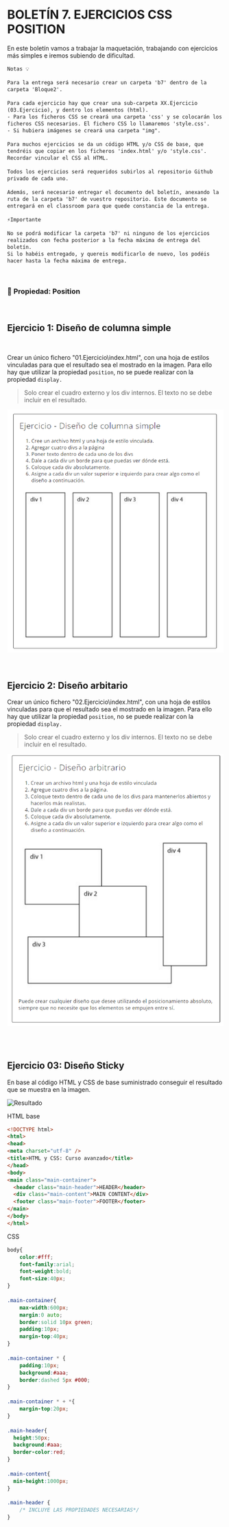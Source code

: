 # BOLETÍN 7. EJERCICIOS CSS POSITION

En este boletín vamos a trabajar la maquetación, trabajando con ejercicios más simples e iremos subiendo de dificultad.


    Notas 💡
    
    Para la entrega será necesario crear un carpeta 'b7' dentro de la carpeta 'Bloque2'.

    Para cada ejercicio hay que crear una sub-carpeta XX.Ejercicio (03.Ejercicio), y dentro los elementos (html).
    - Para los ficheros CSS se creará una carpeta 'css' y se colocarán los ficheros CSS necesarios. El fichero CSS lo llamaremos 'style.css'.
    - Si hubiera imágenes se creará una carpeta "img".
    
    Para muchos ejercicios se da un código HTML y/o CSS de base, que tendréis que copiar en los ficheros 'index.html' y/o 'style.css'. Recordar vincular el CSS al HTML.

    Todos los ejercicios será requeridos subirlos al repositorio Github privado de cada uno.

    Además, será necesario entregar el documento del boletín, anexando la ruta de la carpeta 'b7' de vuestro repositorio. Este documento se entregará en el classroom para que quede constancia de la entrega.

    ⚡Importante

    No se podrá modificar la carpeta 'b7' ni ninguno de los ejercicios realizados con fecha posterior a la fecha máxima de entrega del boletín.
    Si lo habéis entregado, y quereis modificarlo de nuevo, los podéis hacer hasta la fecha máxima de entrega.
    
<br>

### 💢 **Propiedad: Position**

<br>

## Ejercicio 1: Diseño de columna simple
<br>

Crear un único fichero "01.Ejercicio\index.html", con una hoja de estilos vinculadas para que el resultado sea el mostrado en la imagen.
Para ello hay que utilizar la propiedad `position`, no se puede realizar con la propiedad `display.`

> Solo crear el cuadro externo y los div internos. El texto no se debe incluir en el resultado.

![](img/01.resultado.png)


<br>

## Ejercicio 2: Diseño arbitario

Crear un único fichero "02.Ejercicio\index.html", con una hoja de estilos vinculadas para que el resultado sea el mostrado en la imagen.
Para ello hay que utilizar la propiedad `position`, no se puede realizar con la propiedad `display.`

> Solo crear el cuadro externo y los div internos. El texto no se debe incluir en el resultado.

![](img/02.resultado.png)

<br><br>

## Ejercicio 03: Diseño Sticky

En base al código HTML y CSS de base suministrado conseguir el resultado que se muestra en la imagen.<br>

![Resultado](img/03.Resultado_.gif)


HTML base
```html
<!DOCTYPE html>
<html>
<head>
<meta charset="utf-8" />
<title>HTML y CSS: Curso avanzado</title>
</head>
<body>
<main class="main-container">
  <header class="main-header">HEADER</header>
  <div class="main-content">MAIN CONTENT</div>
  <footer class="main-footer">FOOTER</footer>
</main>
</body>
</html>
```

CSS
```css
body{
    color:#fff;
    font-family:arial;
    font-weight:bold;
    font-size:40px; 
}

.main-container{ 
    max-width:600px; 
    margin:0 auto; 
    border:solid 10px green; 
    padding:10px; 
    margin-top:40px;
}

.main-container * {
    padding:10px;
    background:#aaa; 
    border:dashed 5px #000;
}

.main-container * + *{
    margin-top:20px;
}

.main-header{
  height:50px; 
  background:#aaa;
  border-color:red;
}

.main-content{
  min-height:1000px;
}

.main-header {
    /* INCLUYE LAS PROPIEDADES NECESARIAS*/
}
```

